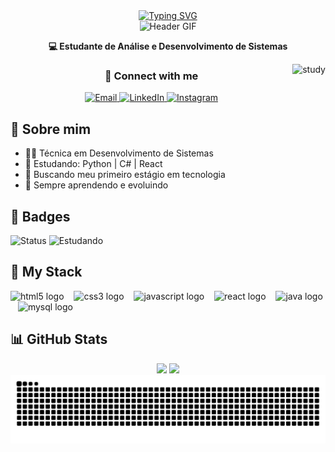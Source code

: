 <div align="center">
  <a href="https://git.io/typing-svg">
    <img src="https://readme-typing-svg.demolab.com?font=Fira+Code&weight=500&size=22&pause=1000&color=F4A9D6&center=true&vCenter=true&random=false&width=524&lines=%E2%8A%B9+Welcome+to+my+profile!+%CB%99%E1%B5%95%CB%99+%E2%8A%B9+" alt="Typing SVG">
  </a>
</div>

<div align="center">
  <img src="./src/header-gif.gif" alt="Header GIF" />
</div>

<p align="center"><strong>💻 Estudante de Análise e Desenvolvimento de Sistemas</strong></p>

<img align="right" alt="study" height="190px" src="./src/study.gif">

<h3 align="center">🌷 Connect with me</h3>

<div align="center">
  <a href="mailto:isabellascarassatii@gmail.com">
    <img src="https://img.shields.io/badge/-Email-F4A9D6?style=for-the-badge&logo=gmail&logoColor=white" alt="Email">
  </a>
  <a href="https://www.linkedin.com/in/isabella-dos-anjos/">
    <img src="https://img.shields.io/badge/-LinkedIn-F4A9D6?style=for-the-badge&logo=linkedin&logoColor=white" alt="LinkedIn">
  </a>
  <a href="https://www.instagram.com/isabellascarassati/">
    <img src="https://img.shields.io/badge/-Instagram-F4A9D6?style=for-the-badge&logo=instagram&logoColor=white" alt="Instagram">
  </a>
</div>

## 💌 Sobre mim

- 👩‍💻 Técnica em Desenvolvimento de Sistemas  
- 🌸 Estudando: Python | C# | React  
- 🚀 Buscando meu primeiro estágio em tecnologia  
- 🌱 Sempre aprendendo e evoluindo  

## 🎀 Badges

![Status](https://img.shields.io/badge/Dev%20em%20crescimento-%F0%9F%8C%B8-F4A9D6?style=flat)
![Estudando](https://img.shields.io/badge/Aprendendo-Python%20%7C%20C#%20%7C%20React-F4A9D6?style=flat)

## 🧸 My Stack

<div align="left">
  <img src="https://cdn.jsdelivr.net/gh/devicons/devicon/icons/html5/html5-original.svg" height="25" alt="html5 logo" />
  <img width="8" />
  <img src="https://cdn.jsdelivr.net/gh/devicons/devicon/icons/css3/css3-original.svg" height="25" alt="css3 logo" />
  <img width="8" />
  <img src="https://cdn.jsdelivr.net/gh/devicons/devicon/icons/javascript/javascript-plain.svg" height="25" alt="javascript logo" />
  <img width="8" />
  <img src="https://cdn.jsdelivr.net/gh/devicons/devicon/icons/react/react-original.svg" height="25" alt="react logo" />
  <img width="8" />
  <img src="https://cdn.jsdelivr.net/gh/devicons/devicon/icons/java/java-original.svg" height="25" alt="java logo" />
  <img width="8" />
  <img src="https://cdn.jsdelivr.net/gh/devicons/devicon/icons/mysql/mysql-original.svg" height="25" alt="mysql logo" />
</div>

## 📊 GitHub Stats

<div align="center">
  <img height="95em" src="https://github-readme-stats.vercel.app/api?username=scarassati&show_icons=true&theme=radical"/>
  <img height="110em" src="https://github-readme-stats.vercel.app/api/top-langs/?username=scarassati&layout=compact&langs_count=7&theme=radical"/>
</div>



<picture>
  <source media="(prefers-color-scheme: dark)" srcset="https://raw.githubusercontent.com/isabelladosanjos/isabelladosanjos/output/github-contribution-grid-snake-dark.svg">
  <source media="(prefers-color-scheme: light)" srcset="https://raw.githubusercontent.com/isabelladosanjos/isabelladosanjos/output/github-contribution-grid-snake.svg">
  <img alt="github contribution grid snake animation" src="https://raw.githubusercontent.com/isabelladosanjos/isabelladosanjos/output/github-contribution-grid-snake.svg">
</picture>

